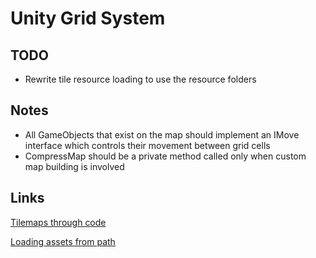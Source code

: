 # Unity Grid System
## TODO
- Rewrite tile resource loading to use the resource folders

## Notes

- All GameObjects that exist on the map should implement an IMove interface which controls their movement between grid cells
- CompressMap should be a private method called only when custom map building is involved

## Links
[Tilemaps through code](https://medium.com/@pudding_entertainment/unity-how-to-create-2d-tilemap-programmatically-afb1f94ffce5)

[Loading assets from path](https://docs.unity3d.com/ScriptReference/AssetDatabase.LoadAssetAtPath.html)

